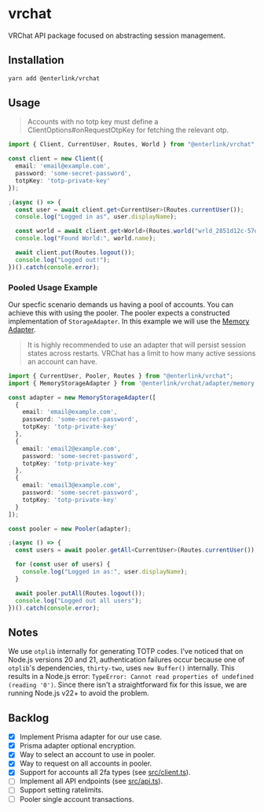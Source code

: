 # vrchat
VRChat API package focused on abstracting session management.

## Installation

```bash
yarn add @enterlink/vrchat
```
## Usage
> Accounts with no totp key must define a ClientOptions#onRequestOtpKey for fetching the relevant otp.

```ts
import { Client, CurrentUser, Routes, World } from "@enterlink/vrchat";

const client = new Client({
  email: 'email@example.com',
  password: 'some-secret-password',
  totpKey: 'totp-private-key'
});

;(async () => {
  const user = await client.get<CurrentUser>(Routes.currentUser());
  console.log("Logged in as", user.displayName);

  const world = await client.get<World>(Routes.world("wrld_2851d12c-57d0-4754-84cf-aa494ce7a03a"));
  console.log("Found World:", world.name);

  await client.put(Routes.logout());
  console.log("Logged out!");
})().catch(console.error);

```

### Pooled Usage Example
Our specfic scenario demands us having a pool of accounts. You can achieve this  with using the pooler. The pooler expects a constructed implementation of `StorageAdapter`. In this example we will use the [Memory Adapter](./src/adapters/memory).

> It is highly recommended to use an adapter that will persist session states across restarts. VRChat has a limit to how many active sessions an account can have.

```ts
import { CurrentUser, Pooler, Routes } from "@enterlink/vrchat";
import { MemoryStorageAdapter } from '@enterlink/vrchat/adapter/memory';

const adapter = new MemoryStorageAdapter([
  {
    email: 'email@example.com',
    password: 'some-secret-password',
    totpKey: 'totp-private-key'
  },
  {
    email: 'email2@example.com',
    password: 'some-secret-password',
    totpKey: 'totp-private-key'
  },
  {
    email: 'email3@example.com',
    password: 'some-secret-password',
    totpKey: 'totp-private-key'
  }
]);

const pooler = new Pooler(adapter);

;(async () => {
  const users = await pooler.getAll<CurrentUser>(Routes.currentUser());

  for (const user of users) {
    console.log("Logged in as:", user.displayName);
  }

  await pooler.putAll(Routes.logout());
  console.log("Logged out all users");
})().catch(console.error);

```

## Notes
We use `otplib` internally for generating TOTP codes. I've noticed that on Node.js versions 20 and 21, authentication failures occur because one of `otplib`'s dependencies, `thirty-two`, uses `new Buffer()` internally. This results in a Node.js error: `TypeError: Cannot read properties of undefined (reading '0')`. Since there isn't a straightforward fix for this issue, we are running Node.js v22+ to avoid the problem.

## Backlog
- [x] Implement Prisma adapter for our use case.
- [x] Prisma adapter optional encryption.
- [x] Way to select an account to use in pooler.
- [x] Way to request on all accounts in pooler.
- [x] Support for accounts all 2fa types (see [src/client.ts](./src/client.ts)).
- [ ] Implement all API endpoints (see [src/api.ts](./src/api.ts)).
- [ ] Support setting ratelimits.
- [ ] Pooler single account transactions.
